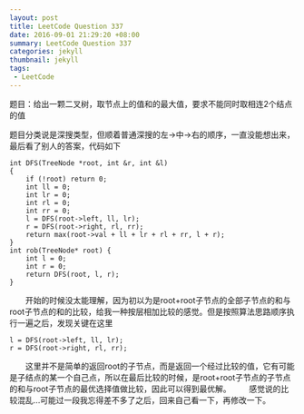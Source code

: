```yaml
---
layout: post
title: LeetCode Question 337
date: 2016-09-01 21:29:20 +08:00
summary: LeetCode Question 337
categories: jekyll
thumbnail: jekyll
tags:
 - LeetCode
---
```


题目：给出一颗二叉树，取节点上的值和的最大值，要求不能同时取相连2个结点的值

题目分类说是深搜类型，但顺着普通深搜的左->中->右的顺序，一直没能想出来，最后看了别人的答案，代码如下

    int DFS(TreeNode *root, int &r, int &l)
    {
        if (!root) return 0;
        int ll = 0;
        int lr = 0;
        int rl = 0;
        int rr = 0;
        l = DFS(root->left, ll, lr);
        r = DFS(root->right, rl, rr);
        return max(root->val + ll + lr + rl + rr, l + r);
    }
    int rob(TreeNode* root) {
        int l = 0;
        int r = 0;
        return DFS(root, l, r);
    }

　　开始的时候没太能理解，因为初以为是root+root子节点的全部子节点的和与root子节点的和的比较，给我一种按层相加比较的感觉。但是按照算法思路顺序执行一遍之后，发现关键在这里

    l = DFS(root->left, ll, lr);
    r = DFS(root->right, rl, rr);

　　这里并不是简单的返回root的子节点，而是返回一个经过比较的值，它有可能是子结点的某一个自己点，所以在最后比较的时候，是root+root子节点的子节点的和与root子节点的最优选择值做比较，因此可以得到最优解。
　　感觉说的比较混乱…可能过一段我忘得差不多了之后，回来自己看一下，再修改一下。
